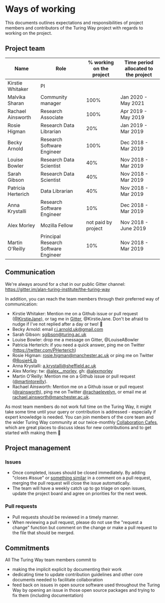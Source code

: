 # Ways of working

This documents outlines expectations and responsibilities of project members and contributors of the Turing Way project with regards to working on the project.

## Project team

| Name | Role | % working on the project | Time period allocated to the project |
|---|---|---|---|
| Kirstie Whitaker | PI |   |   |
| Malvika Sharan | Community manager | 100% | Jan 2020 - May 2021 |
| Rachael Ainsworth | Research Associate | 100% | Apr 2019 - May 2019 |
| Rosie Higman | Research Data Librarian | 20% | Jan 2019 - Mar 2019 |
| Becky Arnold | Research Software Engineer | 100% | Dec 2018 - Mar 2019 |
| Louise Bowler | Research Data Scientist | 40% | Nov 2018 - Mar 2019 |
| Sarah Gibson | Research Data Scientist | 40% | Nov 2018 - Mar 2019 |
| Patricia Herterich | Data Librarian | 40% | Nov 2018 - Mar 2019 |
| Anna Krystalli | Research Software Engineer | 10% | Dec 2018 - Mar 2019 |
| Alex Morley | Mozilla Fellow | not paid by project |  Nov 2018 - June 2019  |
| Martin O'Reilly | Principal Research Software Engineer | 10% | Nov 2018 - Mar 2019 |

## Communication

We're always around for a chat in our public Gitter channel: https://gitter.im/alan-turing-institute/the-turing-way

In addition, you can reach the team members through their preferred way of communication:
- Kirstie Whitaker: Mention me on a Github issue or pull request ([@KirstieJane](https://github.com/KirstieJane)), or tag me in [Gitter](https://gitter.im/alan-turing-institute/the-turing-way), @KirstieJane. Don't be afraid to nudge if I've not replied after a day or two! :sparkling_heart:
- Becky Arnold: email r.j.arnold.uk@gmail.com
- Sarah Gibson: [sgibson@turing.ac.uk](mailto:sgibson@turing.ac.uk)
- Louise Bowler: drop me a message on Gitter, @LouiseABowler
- Patricia Herterich: if you need a quick answer, ping me on Twitter (https://twitter.com/PHerterich)
- Rosie Higman: [rosie.higman@manchester.ac.uk](mailto:rosie.higman@manchester.ac.uk) or ping me on Twitter [@RosieHLib](https://twitter.com/RosieHLib)
- Anna Krystalli: [a.krystalli@sheffield.ac.uk](mailto:a.krystalli@sheffield.ac.uk)
- Alex Morley: tw: [@alex__morley](https://twitter.com/alex__morley), gh: [@alexmorley](https://github.com/alexmorley)
- Martin O'Reilly: Mention me on a Github issue or pull request ([@martintoreilly](https://github.com/martintoreilly)).
- Rachael Ainsworth: Mention me on a Github issue or pull request ([@rainsworth](https://github.com/rainsworth)), ping me on Twitter [@rachaelevelyn](https://twitter.com/rachaelevelyn), or email me at [rachael.ainsworth@manchester.ac.uk](mailto:rachael.ainsworth@manchester.ac.uk).

As most team members do not work full time on the Turing Way, it might take some time until your query or contribution is addressed - especially if expert knowledge is needed.
You can join members of the core team and the wider Turing Way community at our twice-monthly [Collaboration Cafes](project_management/online-collaboration-cafe.md), which are great places to discuss ideas for new contributions and to get started with making them :rocket:

## Project management
### Issues
- Once completed, issues should be closed immediately. By adding "closes #issue" or [something similar](https://help.github.com/articles/closing-issues-using-keywords/) in a comment on a pull request, merging the pull request will close the issue automatically.
- The team will have a weekly catch up to go triage on open issues, update the project board and agree on priorities for the next week.

### Pull requests
- Pull requests should be reviewed in a timely manner.
- When reviewing a pull request, please do not use the "request a change" function but comment on the change or make a pull request to the file that should be merged.

## Commitments
All The Turing Way team members commit to
- making the implicit explicit by documenting their work
- dedicating time to update contribution guidelines and other core documents needed to facilitate collaboration
- feed back on issues in open source software used throughout the Turing Way by opening an issue in those open source packages and trying to fix them (including documentation)
